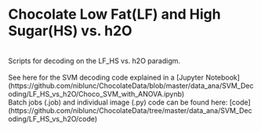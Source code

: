 # Chocolate Low Fat(LF) and High Sugar(HS) vs. h2O  
<br>
Scripts for decoding on the LF_HS vs. h2O paradigm.  
<br>
<br>
See here for the SVM decoding code explained in a [Jupyter Notebook](https://github.com/niblunc/ChocolateData/blob/master/data_ana/SVM_Decoding/LF_HS_vs_h2O/Choco_SVM_with_ANOVA.ipynb)
<br>
Batch jobs (.job) and individual image (.py) code can be found here: [code](https://github.com/niblunc/ChocolateData/tree/master/data_ana/SVM_Decoding/LF_HS_vs_h2O/code)  
